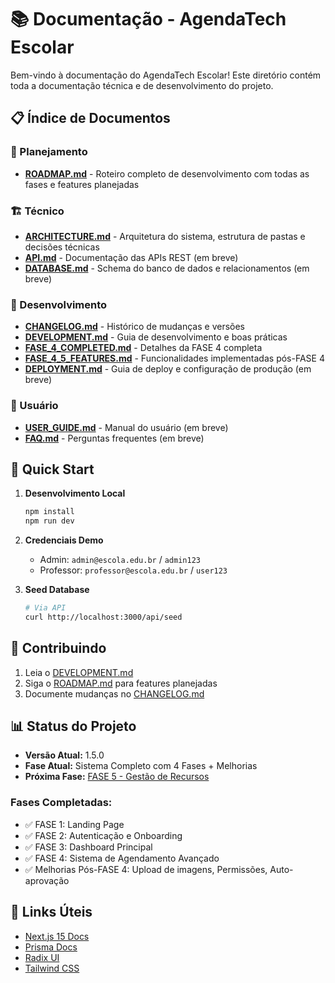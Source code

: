 # 📚 Documentação - AgendaTech Escolar

Bem-vindo à documentação do AgendaTech Escolar! Este diretório contém toda a documentação técnica e de desenvolvimento do projeto.

## 📋 Índice de Documentos

### 🎯 Planejamento

- **[ROADMAP.md](./ROADMAP.md)** - Roteiro completo de desenvolvimento com todas as fases e features planejadas

### 🏗️ Técnico

- **[ARCHITECTURE.md](./ARCHITECTURE.md)** - Arquitetura do sistema, estrutura de pastas e decisões técnicas
- **[API.md](./API.md)** - Documentação das APIs REST (em breve)
- **[DATABASE.md](./DATABASE.md)** - Schema do banco de dados e relacionamentos (em breve)

### 📝 Desenvolvimento

- **[CHANGELOG.md](./CHANGELOG.md)** - Histórico de mudanças e versões
- **[DEVELOPMENT.md](./DEVELOPMENT.md)** - Guia de desenvolvimento e boas práticas
- **[FASE_4_COMPLETED.md](./FASE_4_COMPLETED.md)** - Detalhes da FASE 4 completa
- **[FASE_4_5_FEATURES.md](./FASE_4_5_FEATURES.md)** - Funcionalidades implementadas pós-FASE 4
- **[DEPLOYMENT.md](./DEPLOYMENT.md)** - Guia de deploy e configuração de produção (em breve)

### 👥 Usuário

- **[USER_GUIDE.md](./USER_GUIDE.md)** - Manual do usuário (em breve)
- **[FAQ.md](./FAQ.md)** - Perguntas frequentes (em breve)

## 🚀 Quick Start

1. **Desenvolvimento Local**

   ```bash
   npm install
   npm run dev
   ```

2. **Credenciais Demo**

   - Admin: `admin@escola.edu.br` / `admin123`
   - Professor: `professor@escola.edu.br` / `user123`

3. **Seed Database**
   ```bash
   # Via API
   curl http://localhost:3000/api/seed
   ```

## 🤝 Contribuindo

1. Leia o [DEVELOPMENT.md](./DEVELOPMENT.md)
2. Siga o [ROADMAP.md](./ROADMAP.md) para features planejadas
3. Documente mudanças no [CHANGELOG.md](./CHANGELOG.md)

## 📊 Status do Projeto

- **Versão Atual:** 1.5.0
- **Fase Atual:** Sistema Completo com 4 Fases + Melhorias
- **Próxima Fase:** [FASE 5 - Gestão de Recursos](./ROADMAP.md#-fase-5-gestão-de-recursos)

### Fases Completadas:

- ✅ FASE 1: Landing Page
- ✅ FASE 2: Autenticação e Onboarding
- ✅ FASE 3: Dashboard Principal
- ✅ FASE 4: Sistema de Agendamento Avançado
- ✅ Melhorias Pós-FASE 4: Upload de imagens, Permissões, Auto-aprovação

## 🔗 Links Úteis

- [Next.js 15 Docs](https://nextjs.org/docs)
- [Prisma Docs](https://www.prisma.io/docs)
- [Radix UI](https://www.radix-ui.com/)
- [Tailwind CSS](https://tailwindcss.com/)
